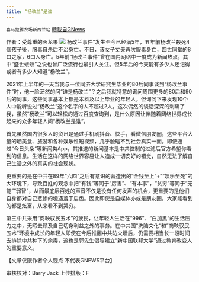 ```yaml
---
title: “杨改兰”是谁
---
```

`喜马拉雅农场新西兰站` [轉載自GNews](https://gnews.org/zh-hans/1553585/)

作者：受尊重的火龙果
![](https://assets.gnews.org/wp-content/uploads/2021/09/w700h350z1l10t10b70.jpeg)
杨改兰事件”发生至今已经满5年，五年前杨改兰殺死4個孩子後，服毒自杀后不治身亡。不日，该女子丈夫再次服毒身亡，四世同堂的8口之家，6口人身亡。5年前“杨改兰事件”曾在国内网络中一度成为新闻热点，其中“盛世蝼蚁”之说也曾广泛流行也最引人关注。但5年后的今天能有多少人还记得或者有多少人知道“杨改兰”。

2021年上半年的一天当我与一位同济大学研究生毕业的80后同事谈到“杨改兰事件”时，他一脸茫然的问“谁是杨改兰”？之后我就特意的询问周围更多的80后和90后的同事，这些同事基本上都是本科及以上毕业的年轻人，但询问下来发现10个人中能听说过“杨改兰”这个名字的人不超过2人。这次偶然的谈话深深的刺痛了我，虽然“杨改兰”可以轻松的通过百度查询到，是什么原因让伴随着网络世界成长起来的众多年轻人问“杨改兰是谁”。

首先虽然国内很多人的资讯是通过手机刷抖音、快手，看微信朋友圈，这些平台大量的晒美食、旅游和各种娱乐性短视频，几乎触碰不到社会真实一面。即使通过“今日头条“等新闻类App，其推送的新闻基本是中共控制的过滤后官方希望你看到的信息。生活在这样的网络世界容易让人造成一切安好的错觉，自然无法了解自己生活之外的真实的社会现状。

更重要的是在中共在89年“六四”之后有意识的营造出的“金钱至上“+”“娱乐至死”的大环境下，导致百姓的观念中把“有钱”等同于“厉害”、“有本事”，“贫穷”等同于“无能”“弱智”，从而最底层百姓的声音不仅是没有任何发声的机会，更重要的是他们自身都对自己悲惨的境遇羞于启齿。因此即使是自媒体亦或是朋友圈，大家能看到的都是炫富，从来看不到哭穷。

第三中共采用“商鞅驭民五术”的疲民，让年轻人生活在“996”、“白加黑“的生活压力之中，无暇去顾及自己切身利益之外的事务。在中共国“洗脑文化“和”商鞅驭民五术“环境中成长的年轻人即使在今后推翻中共防火墙后，仍需要相当长一段时间去排除中共种下的余毒，这也是郭先生倡导建立“新中国联邦大学”通过教育改变人的重要意义。

【文章仅限作者个人观点 不代表GNEWS平台】

审核校对：Barry Jack
上传排版：F
